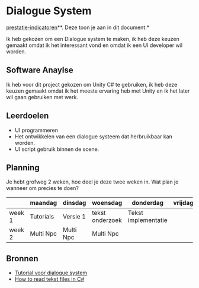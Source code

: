 # Dialogue System
[prestatie-indicatoren](https://drive.google.com/drive/folders/1y8l0Zr4E8b6gYJui_pSzQaoWr-gEr6JN?usp=sharing)**. Deze toon je aan in dit document.*

Ik heb gekozen om een Dialogue system te maken, ik heb deze keuzen gemaakt omdat ik het interessant vond en omdat ik een UI developer wil worden.

## Software Anaylse
Ik heb voor dit project gekozen om Unity C# te gebruiken, ik heb deze keuzen gemaakt omdat ik het meeste ervaring heb met Unity en ik het later wil gaan gebruiken met werk.

## Leerdoelen 
- UI programmeren
- Het ontwikkelen van een dialogue systeem dat herbruikbaar kan worden.
- UI script gebruik binnen de scene.

## Planning 
Je hebt grofweg 2 weken, hoe deel je deze twee weken in. Wat plan je wanneer om precies te doen?

| | maandag | dinsdag | woensdag | donderdag | vrijdag |
| --- | --- | --- | --- | --- | --- |
|week 1 | Tutorials | Versie 1 | tekst onderzoek | Tekst implementatie |
|week 2 | Multi Npc | Multi Npc | Multi Npc |

## Bronnen

- [Tutorial voor dialogue system]( https://youtu.be/_nRzoTzeyxU)
- [How to read tekst files in C#]( https://docs.microsoft.com/en-us/dotnet/csharp/programming-guide/file-system/how-to-read-from-a-text-file)

